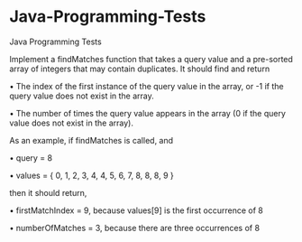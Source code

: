 # Java-Programming-Tests
Java Programming Tests

Implement a findMatches function that takes a query value and a pre-sorted array of integers that may contain duplicates. It should find and return

• The index of the first instance of the query value in the array, or -1 if the query value does not exist in the array.

• The number of times the query value appears in the array (0 if the query value does not exist in the array).

As an example, if findMatches is called, and 

• query = 8

• values = { 0, 1, 2, 3, 4, 4, 5, 6, 7, 8, 8, 8, 9 } 

then it should return,

• firstMatchIndex = 9, because values[9] is the first occurrence of 8

• numberOfMatches = 3, because there are three occurrences of 8
